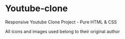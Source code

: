 # Youtube-clone

Responsive Youtube Clone Project - Pure HTML & CSS

All icons and images used belong to their original author
